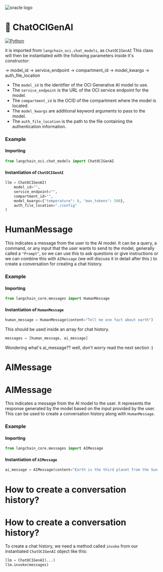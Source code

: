 ![oracle logo](https://upload.wikimedia.org/wikipedia/commons/thumb/5/50/Oracle_logo.svg/1024px-Oracle_logo.svg.png)


# 🤖 ChatOCIGenAI
[![Python](https://img.shields.io/badge/Python-3.8+-blue)](https://www.python.org/)

it is imported from `langchain_oci.chat_models`, as `ChatOCIGenAI`
This class will then be instantiated with the following parameters inside it's constructor:

-> model_id
-> service_endpoint
-> compartment_id
-> model_kwargs
-> auth_file_location

- The `model_id` is the identifier of the OCI Generative AI model to use.
- The `service_endpoint` is the URL of the OCI service endpoint for the model.
- The `compartment_id` is the OCID of the compartment where the model is located.
- The `model_kwargs` are additional keyword arguments to pass to the model.
- The `auth_file_location` is the path to the file containing the authentication information.

### Example

#### Importing

```python
from langchain_oci.chat_models import ChatOCIGenAI
```

#### Instantiation of `ChatOCIGenAI`

```python
llm = ChatOCIGenAI(
    model_id="",
    service_endpoint="",
    compartment_id="",
    model_kwargs={"temperature": 0, "max_tokens": 500},
    auth_file_location="./config"
)
```
# HumanMessage

This indicates a message from the user to the AI model. It can be a query, a command, or any input that the user wants to send to the model, generally called a `"Prompt"`, so we can use this to ask questions or give instructions or we can combine this with `AIMessage` (we will discuss it in detail after this ) to create a conversation for creating a chat history.

### Example

#### Importing

```python
from langchain_core.messages import HumanMessage
```

#### Instantiation of `HumanMessage`

```python
human_message = HumanMessage(content="Tell me one fact about earth")
```

This should be used inside an array for chat history.
```python
messages = [human_message, ai_message]
```
Wondering what's ai_message?? well, don't worry read the next section :)

# AIMessage
# AIMessage

This indicates a message from the AI model to the user. It represents the response generated by the model based on the input provided by the user. This can be used to create a conversation history along with `HumanMessage`.

### Example

#### Importing

```python
from langchain_core.messages import AIMessage
```

#### Instantiation of `AIMessage`

```python
ai_message = AIMessage(content="Earth is the third planet from the Sun.")
```

# How to create a conversation history?
# How to create a conversation history?

To create a chat history, we need a method called `invoke` from our instantiated `ChatOCIGenAI` object like this:
```python
llm = ChatOCIGenAI(...)
llm.invoke(messages)
```
